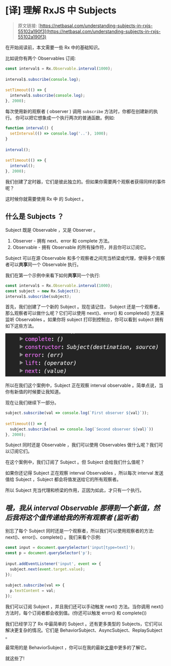 # [译] 理解 RxJS 中 Subjects

> 原文链接: [https://netbasal.com/understanding-subjects-in-rxjs-55102a190f3](https://netbasal.com/understanding-subjects-in-rxjs-55102a190f3)

在开始阅读前，本文需要一些 Rx 中的基础知识。

比如说你有两个 Observables 订阅:

```javascript
const interval$ = Rx.Observable.interval(1000);

interval$.subscribe(console.log);

setTimeout(() => {
  interval$.subscribe(console.log);
}, 2000);
```

每次使用新的观察者 ( observer ) 调用 `subscribe` 方法时，你都在创建新的执行。
你可以把它想象成一个执行两次的普通函数。例如:

```javascript
function interval() {
  setInterval(() => console.log('..'), 1000);
}

interval();

setTimeout(() => {
  interval();
}, 2000);
```

我们创建了定时器，它们是彼此独立的。但如果你需要两个观察者获得同样的事件呢？

这时候你就需要使用 Rx 中 的 Subject 。

## 什么是 Subjects ？

Subject 既是 Observable ，又是 Observer 。

  1. Observer - 拥有 next、error 和 complete 方法。
  2. Observable - 拥有 Observable 的所有操作符，并且你可以订阅它。

Subject 可以在源 Observable 和多个观察者之间充当桥梁或代理，使得多个观察者可以**共享**同一个 Observable 执行。

我们在第一个示例中来看下如何**共享**同一个执行:

```javascript
const interval$ = Rx.Observable.interval(1000);
const subject = new Rx.Subject();
interval$.subscribe(subject);
```

首先，我们创建了一个新的 Subject 。现在请记住， Subject 还是一个观察者，那么观察者可以做什么呢？它们可以使用 next()、error() 和 completed() 方法来监听 Observables 。如果你将 subject 打印到控制台，你可以看到 subject 拥有如下这些方法。

![Subject Methods](../assets/Understanding-Subjects-in-RxJS-Subject-Method.png)

所以在我们这个案例中，Subject 正在观察 interval observable 。简单点说，当你有新值的时候要让我知道。

现在让我们继续下一部分。

```javascript
subject.subscribe(val => console.log(`First observer ${val}`));

setTimeout(() => {
  subject.subscribe(val => console.log(`Second observer ${val}`))
}, 2000);
```

Subject 同时还是 Observable ，我们可以使用 Observables 做什么呢？我们可以订阅它们。

在这个案例中，我们订阅了 Subject 。但 Subject 会给我们什么值呢？

如果你还记得 Subject 正在观察 interval Observables ，所以每次 interval 发送值给 Subject ，Subject 都会将值发送给它的所有观察者。

所以 Subject 充当代理和桥梁的作用，正因为如此，才只有一个执行。

## **_哦，我从 interval Observable 那得到一个新值，然后我将这个值传递给我的所有观察者 (监听者)_**

别忘了每个 Subject 同时还是一个观察者，所以我们可以使用观察者的方法: next()、error()、complete() 。我们来看个示例:

```javascript
const input = document.querySelector('input[type=text]');
const p = document.querySelector('p');

input.addEventListener('input', event => {
  subject.next(event.target.value);
});

subject.subscribe(val => {
  p.textContent = val;
});
```

我们可以订阅 Subject ，并且我们还可以手动触发 next() 方法。当你调用 next() 方法时，每个订阅者都会收到值。(你还可以触发 error() 和 complete())

我们已经学习了 Rx 中最简单的 Subject 。还有更多类型的 Subjects，它们可以解决更复杂的情况。它们是 BehaviorSubject、AsyncSubject、ReplaySubject 。

最常用的是 BehaviorSubject ，你可以在我的最新[文章](https://netbasal.com/angular-2-persist-your-login-status-with-behaviorsubject-45da9ec43243)中更多的了解它。

就这些了!
